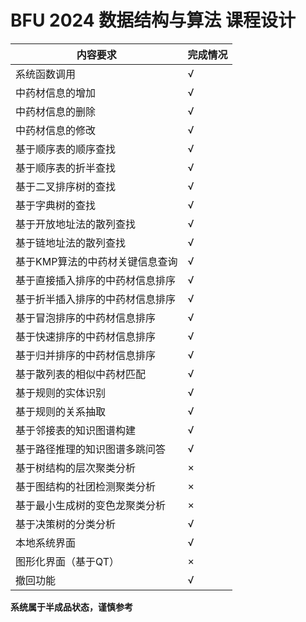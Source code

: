 # BFU 2024 数据结构与算法 课程设计

| 内容要求                         | 完成情况 |
| -------------------------------- | -------- |
| 系统函数调用                     | √        |
| 中药材信息的增加                 | √        |
| 中药材信息的删除                 | √        |
| 中药材信息的修改                 | √        |
| 基于顺序表的顺序查找             | √        |
| 基于顺序表的折半查找             | √        |
| 基于二叉排序树的查找             | √        |
| 基于字典树的查找                 | √        |
| 基于开放地址法的散列查找         | √        |
| 基于链地址法的散列查找           | √        |
| 基于KMP算法的中药材关键信息查询  | √        |
| 基于直接插入排序的中药材信息排序 | √        |
| 基于折半插入排序的中药材信息排序 | √        |
| 基于冒泡排序的中药材信息排序     | √        |
| 基于快速排序的中药材信息排序     | √        |
| 基于归并排序的中药材信息排序     | √        |
| 基于散列表的相似中药材匹配       | √        |
| 基于规则的实体识别               | √        |
| 基于规则的关系抽取               | √        |
| 基于邻接表的知识图谱构建         | √        |
| 基于路径推理的知识图谱多跳问答   | √        |
| 基于树结构的层次聚类分析         | ×        |
| 基于图结构的社团检测聚类分析     | ×        |
| 基于最小生成树的变色龙聚类分析   | ×        |
| 基于决策树的分类分析             | √        |
| 本地系统界面                     | √        |
| 图形化界面（基于QT）             | ×        |
| 撤回功能                         | √        |

**系统属于半成品状态，谨慎参考**